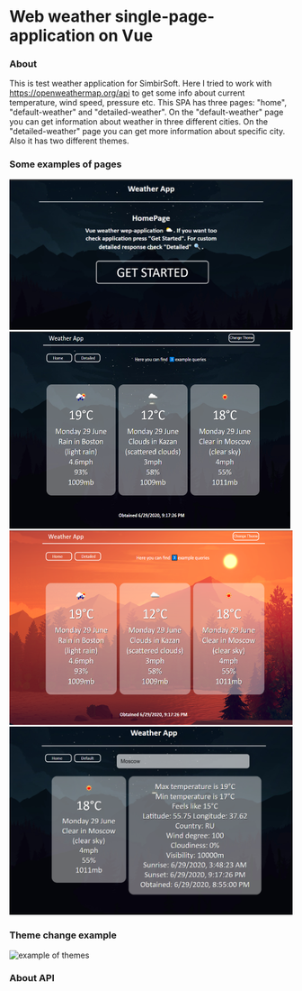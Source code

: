 # Web weather single-page-application on Vue

### About
This is test weather application for SimbirSoft. Here I tried to work with https://openweathermap.org/api to get some info about current temperature, wind speed, pressure etc. This SPA has three pages: "home", "default-weather" and "detailed-weather". On the "default-weather" page you can get information about weather in three different cities. On the "detailed-weather" page you can get more information about specific city. Also it has two different themes. 
### Some examples of pages

![home_page](https://github.com/chackydude/web-weather-app/raw/master/web-weather-app/public/media/home.png)
<img src="https://github.com/chackydude/web-weather-app/raw/master/web-weather-app/public/media/default-dark.png" width="500" height="350"/> <img src="https://github.com/chackydude/web-weather-app/raw/master/web-weather-app/public/media/default-light.png" width="510" height="345"/> 
![home_page](https://github.com/chackydude/web-weather-app/raw/master/web-weather-app/public/media/detailed-dark.png)
### Theme change example
![example of themes](https://github.com/chackydude/web-weather-app/raw/master/web-weather-app/public/media/themes.gif)
### About API 
